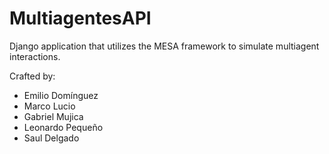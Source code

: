 # MultiagentesAPI

Django application that utilizes the MESA framework to simulate multiagent interactions.

Crafted by:

- Emilio Domínguez
- Marco Lucio
- Gabriel Mujica
- Leonardo Pequeño
- Saul Delgado